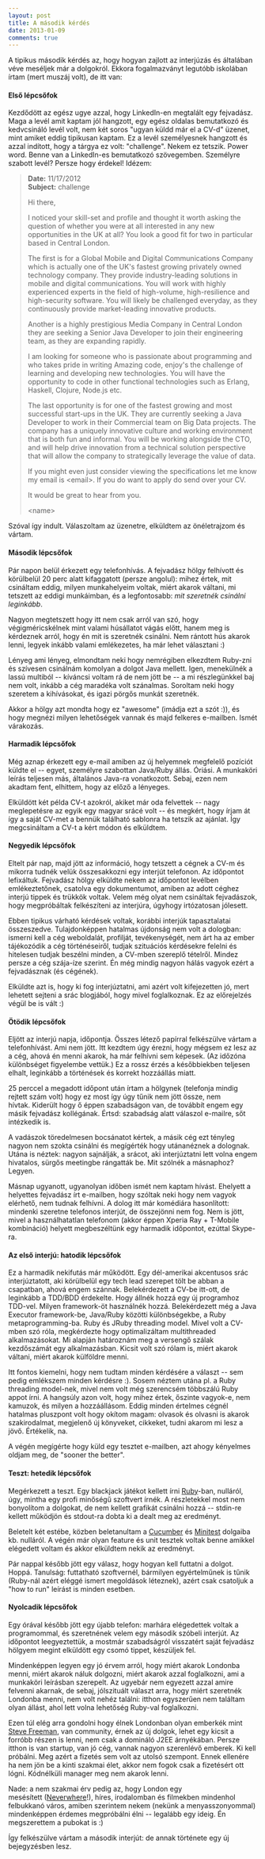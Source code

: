 ```yaml
---
layout: post
title: A második kérdés
date: 2013-01-09
comments: true
---
```


A tipikus második kérdés az, hogy hogyan zajlott az interjúzás és általában véve meséljek már a dolgokról. Ekkora fogalmazványt legutóbb iskolában írtam (mert muszáj volt), de itt van:


#### Első lépcsőfok
Kezdődött az egész ugye azzal, hogy LinkedIn-en megtalált egy fejvadász. Maga a levél amit kaptam jól hangzott, egy egész oldalas bemutatkozó és kedvcsináló levél volt, nem két soros "ugyan küldd már el a CV-d" üzenet, mint amiket eddig tipikusan kaptam. Ez a levél személyesnek hangzott és azzal indított, hogy a tárgya ez volt: "challenge". Nekem ez tetszik. Power word. Benne van a LinkedIn-es bemutatkozó szövegemben. Személyre szabott levél? Persze hogy érdekel! Idézem:

> **Date:** 11/17/2012  
> **Subject:** challenge
>
> Hi there,
>
> I noticed your skill-set and profile and thought it worth asking the question of whether you were at all interested in any new opportunities in the UK at all? You look a good fit for two in particular based in Central London.
>
> The first is for a Global Mobile and Digital Communications Company which is actually one of the UK's fastest growing privately owned technology company. They provide industry-leading solutions in mobile and digital communications. You will work with highly experienced experts in the field of high-volume, high-resilience and high-security software. You will likely be challenged everyday, as they continuously provide market-leading innovative products.
>
> Another is a highly prestigious Media Company in Central London they are seeking a Senior Java Developer to join their engineering team, as they are expanding rapidly.
>
> I am looking for someone who is passionate about programming and who takes pride in writing Amazing code, enjoy's the challenge of learning and developing new technologies. You will have the opportunity to code in other functional technologies such as Erlang, Haskell, Clojure, Node.js etc.
>
> The last opportunity is for one of the fastest growing and most successful start-ups in the UK. They are currently seeking a Java Developer to work in their Commercial team on Big Data projects. The company has a uniquely innovative culture and working environment that is both fun and informal. You will be working alongside the CTO, and will help drive innovation from a technical solution perspective that will allow the company to strategically leverage the value of data.
>
> If you might even just consider viewing the specifications let me know my email is &lt;email&gt;. If you do want to apply do send over your CV.
>
> It would be great to hear from you.
>
> &lt;name&gt;


Szóval így indult. Válaszoltam az üzenetre, elküldtem az önéletrajzom és vártam.


#### Második lépcsőfok
Pár napon belül érkezett egy telefonhívás. A fejvadász hölgy felhívott és körülbelül 20 perc alatt kifaggatott (persze angolul): mihez értek, mit csináltam eddig, milyen munkahelyeim voltak, miért akarok váltani, mi tetszett az eddigi munkáimban, és a legfontosabb: 
<i>mit szeretnék csinálni leginkább</i>.

Nagyon megtetszett hogy itt nem csak arról van szó, hogy végigméricskélnek mint valami húsállatot vágás előtt, hanem meg is kérdeznek arról, hogy én mit is szeretnék csinálni. Nem rántott hús akarok lenni, legyek inkább valami emlékezetes, ha már lehet választani :)

Lényeg ami lényeg, elmondtam neki hogy nemrégiben elkezdtem Ruby-zni és szívesen csinálnám komolyan a dolgot Java mellett. Igen,&nbsp;menekülnék a lassú multiból -- kíváncsi voltam rá de nem jött be -- a mi részlegünkkel baj nem volt, inkább a cég maradéka volt szánalmas. Soroltam neki hogy szeretem a kihívásokat, és igazi pörgős munkát szeretnék.

Akkor a hölgy azt mondta hogy ez "awesome" (imádja ezt a szót :)), és hogy megnézi milyen lehetőségek vannak és majd felkeres e-mailben. Ismét várakozás.


#### Harmadik lépcsőfok
Még aznap érkezett egy e-mail amiben az új helyemnek megfelelő pozíciót küldte el -- egyet, személyre szabottan Java/Ruby állás. Óriási. A munkaköri leírás teljesen más, általános Java-ra vonatkozott. Sebaj, ezen nem akadtam fent, elhittem, hogy az előző a lényeges.

Elküldött két példa CV-t azokról, akiket már oda felvettek -- nagy meglepetésre az egyik egy magyar srácé volt -- és megkért, hogy írjam át így a saját CV-met a bennük található sablonra ha tetszik az ajánlat. Így megcsináltam a CV-t a kért módon és elküldtem.


#### Negyedik lépcsőfok
Eltelt pár nap, majd jött az információ, hogy tetszett a cégnek a CV-m és mikorra tudnék velük összesakkozni egy interjút telefonon. Az időpontot lefixáltuk. Fejvadász hölgy elküldte nekem az időpontot levélben emlékeztetőnek, csatolva egy dokumentumot, amiben az adott céghez interjú tippek és trükkök voltak.&nbsp;Velem még olyat nem csináltak fejvadászok, hogy megpróbáltak felkészíteni az interjúra, úgyhogy irtózatosan jólesett.

Ebben tipikus várható kérdések voltak, korábbi interjúk tapasztalatai összeszedve. Tulajdonképpen hatalmas újdonság nem volt a dologban: ismerni kell a cég weboldalát, profilját, tevékenységét, nem árt ha az ember tájékozódik a cég történéseiről, tudjak szituációs kérdésekre felelni és hitelesen tudjak beszélni minden, a CV-mben szereplő tételről. Mindez persze a cég szája-íze szerint. Én még mindig nagyon hálás vagyok ezért a fejvadásznak (és cégének).

Elküldte azt is, hogy ki fog interjúztatni, ami azért volt kifejezetten jó, mert lehetett sejteni a srác blogjából, hogy mivel foglalkoznak. Ez az előrejelzés végül be is vált :)


#### Ötödik lépcsőfok
Eljött az interjú napja, időpontja. Összes létező papírral felkészülve vártam a telefonhívást. Ami nem jött. Itt kezdtem úgy érezni, hogy mégsem ez lesz az a cég, ahová én menni akarok, ha már felhívni sem képesek. (Az időzóna különbséget figyelembe vettük.) Ez a rossz érzés a későbbiekben teljesen elhalt, leginkább a történések és korrekt hozzáállás miatt.

25 perccel a megadott időpont után írtam a hölgynek (telefonja mindig rejtett szám volt) hogy ez most így úgy tűnik nem jött össze, nem hívtak.&nbsp;Kiderült hogy ő éppen szabadságon van, de továbbít engem egy másik fejvadász kollégának. Értsd: szabadság alatt válaszol e-mailre, sőt intézkedik is.

A vadászok töredelmesen bocsánatot kértek, a másik cég ezt tényleg nagyon nem szokta csinálni&nbsp;és megígérték hogy utánanéznek a dolognak. Utána is néztek: nagyon sajnálják, a srácot, aki interjúztatni lett volna engem hivatalos, sürgős meetingbe rángatták be. Mit szólnék a másnaphoz? Legyen.

Másnap ugyanott, ugyanolyan időben ismét nem kaptam hívást. Ehelyett a helyettes fejvadász írt e-mailben, hogy szóltak neki hogy nem vagyok elérhető, nem tudnak felhívni. A dolog itt már komédiára hasonlított: mindenki szeretne telefonos interjút, de összejönni nem fog. Nem is jött, mivel a használhatatlan telefonom (akkor éppen Xperia Ray + T-Mobile kombináció)&nbsp;helyett megbeszéltünk egy harmadik időpontot, ezúttal Skype-ra.


#### Az első interjú: hatodik lépcsőfok
Ez a harmadik nekifutás már működött. Egy dél-amerikai akcentusos srác interjúztatott, aki körülbelül egy tech lead szerepet tölt be abban a csapatban, ahová engem szánnak. Belekérdezett a CV-be itt-ott, de leginkább a TDD/BDD érdekelte. Hogy állnék hozzá egy új programhoz TDD-vel. Milyen framework-öt használnék hozzá. Belekérdezett még a Java Executor framework-be, Java/Ruby közötti különbségekbe, a Ruby metaprogramming-ba. Ruby és JRuby threading model. Mivel volt a CV-mben szó róla, megkérdezte hogy optimalizáltam multithreaded alkalmazásokat. Mi alapján határoznám meg a versengő szálak kezdőszámát egy alkalmazásban. Kicsit volt szó rólam is, miért akarok váltani, miért akarok külföldre menni.

Itt fontos kiemelni, hogy nem tudtam minden kérdésére a választ -- sem pedig emlékszem minden kérdésre :). Sosem néztem utána pl. a Ruby threading model-nek, mivel nem volt még szerencsém többszálú Ruby appot írni. A hangsúly azon volt, hogy mihez értek, őszinte vagyok-e, nem kamuzok, és milyen a hozzáállásom. Eddig minden értelmes cégnél hatalmas pluszpont volt hogy okítom magam: olvasok és olvasni is akarok szakirodalmat, megjelenő új könyveket, cikkeket, tudni akarom mi lesz a jövő. Értékelik, na.

A végén megígérte hogy küld egy tesztet e-mailben, azt ahogy kényelmes oldjam meg, de "sooner the better".


#### Teszt: hetedik lépcsőfok
Megérkezett a teszt. Egy blackjack játékot kellett írni  <a href="http://www.ruby-lang.org/en/" target="_blank">Ruby</a>-ban, nulláról, úgy, mintha egy profi minőségű szoftvert írnék. A részletekkel most nem bonyolítom a dolgokat, de nem kellett grafikát csinálni hozzá -- stdin-re kellett működjön és stdout-ra dobta ki a dealt meg az eredményt.

Beletelt két estébe, közben beletanultam a 
<a href="http://cukes.info/" target="_blank">Cucumber</a> és <a href="http://www.mattsears.com/articles/2011/12/10/minitest-quick-reference" target="_blank">Minitest</a> dolgaiba kb. nulláról. A végén már olyan feature és unit tesztek voltak benne amikkel elégedett voltam és akkor elküldtem nekik az eredményt.

Pár nappal később jött egy válasz, hogy hogyan kell futtatni a dolgot. Hoppá. Tanulság: futtatható szoftvernél, bármilyen egyértelműnek is tűnik (Ruby-nál azért eléggé ismert megoldások léteznek), azért csak csatoljuk a "how to run" leírást is minden esetben.


#### Nyolcadik lépcsőfok
Egy órával később jött egy újabb telefon: marhára elégedettek voltak a programommal, és szeretnének velem egy második szóbeli interjút. Az időpontot leegyeztettük, a mostmár szabadságról visszatért saját fejvadász hölgyem megint elküldött egy csomó tippet, készüljek fel.

Mindenképpen legyen egy jó érvem arról, hogy miért akarok Londonba menni, miért akarok náluk dolgozni, miért akarok azzal foglalkozni, ami a munkaköri leírásban szerepelt. Az ugyebár nem egyezett azzal amire felvenni akarnak, de sebaj, jólszituált választ arra, hogy miért szeretnék Londonba menni, nem volt nehéz találni: itthon egyszerűen nem találtam olyan állást, ahol lett volna lehetőség Ruby-val foglalkozni.

Ezen túl elég arra gondolni hogy élnek Londonban olyan emberkék mint <a href="http://www.higherorderlogic.com/" target="_blank">Steve Freeman</a>, van community, érnek az új dolgok, lehet egy kicsit a forróbb részen is lenni, nem csak a domináló J2EE árnyékában. Persze itthon is van startup, van jó cég, vannak nagyon szerenlévő emberek. Ki kell próbálni. Meg azért a fizetés sem volt az utolsó szempont. Ennek ellenére ha nem jön be a kinti szakmai élet, akkor nem fogok csak a fizetésért ott lógni. Kódnélküli manager meg nem akarok lenni.

Nade: a nem szakmai érv pedig az, hogy London egy mesésített&nbsp;(<a href="http://www.amazon.com/Neverwhere-Neil-Gaiman/dp/0380789019" target="_blank">Neverwhere</a>!), híres, irodalomban és filmekben mindenhol felbukkanó város, amiben szerintem nekem (nekünk a menyasszonyommal) mindenképpen érdemes megpróbálni élni -- legalább egy ideig. Én megszerettem a pubokat is :)

Így felkészülve vártam a második interjút: de annak története egy új bejegyzésben lesz.
